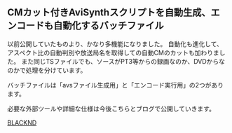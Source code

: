 ## CMカット付きAviSynthスクリプトを自動生成、エンコードも自動化するバッチファイル

以前公開していたものより、かなり多機能になりました。
自動化も進化して、アスペクト比の自動判別や放送局名を取得しての自動CMのカットも加わりました。
また同じTSファイルでも、ソースがPT3等からの録画なのか、DVDからなのかで処理を分けています。

バッチファイルは「avsファイル生成用」と「エンコード実行用」の2つがあります。

必要な外部ツールや詳細な仕様は今後こちらとブログで公開していきます。

[BLACKND](https://blacknd.com)
